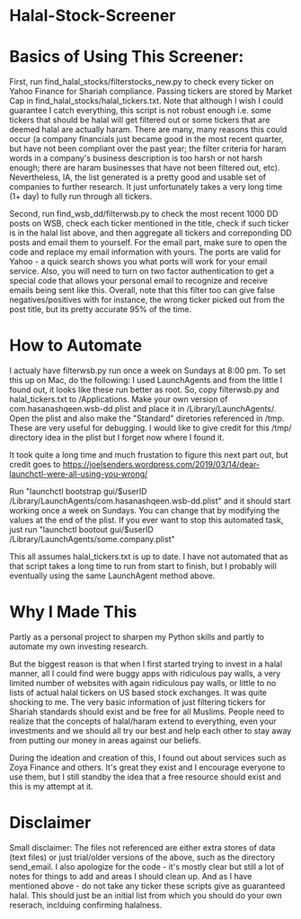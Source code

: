 # Halal-Stock-Screener

# Basics of Using This Screener:

First, run find_halal_stocks/filterstocks_new.py to check every ticker on Yahoo Finance for Shariah compliance.
Passing tickers are stored by Market Cap in find_halal_stocks/halal_tickers.txt.
Note that although I wish I could guarantee I catch everything, this script is not robust enough i.e.
some tickers that should be halal will get filtered out or some tickers that are deemed halal are actually haram.
There are many, many reasons this could occur (a company financials just became good in the most recent quarter, but have not been compliant over the past year;
the filter criteria for haram words in a company's business description is too harsh or not harsh enough;
there are haram businesses that have not been filtered out, etc).
Nevertheless, IA, the list generated is a pretty good and usable set of companies to further research.
It just unfortunately takes a very long time (1+ day) to fully run through all tickers.

Second, run find_wsb_dd/filterwsb.py to check the most recent 1000 DD posts on WSB, check each ticker mentioned in the title,
check if such ticker is in the halal list above, and then aggregate all tickers and correponding DD posts and email them to yourself.
For the email part, make sure to open the code and replace my email information with yours. The ports are valid for Yahoo - a quick
search shows you what ports will work for your email service. Also, you will need to turn on two factor authentication to get a special
code that allows your personal email to recognize and receive emails being sent like this.
Overall, note that this filter too can give false negatives/positives with for instance, the wrong ticker picked out from the post title, but its pretty accurate 95% of the time.

# How to Automate

I actualy have filterwsb.py run once a week on Sundays at 8:00 pm. To set this up on Mac, do the following:
I used LaunchAgents and from the little I found out, it looks like these run better as root. So, copy
filterwsb.py and halal_tickers.txt to /Applications. Make your own version of com.hasanashqeen.wsb-dd.plist and place it
in /Library/LaunchAgents/. Open the plist and also make the "Standard" diretories referenced in /tmp. These are very useful for debugging.
I would like to give credit for this /tmp/ directory idea in the plist but I forget now where I found it.

It took quite a long time and much frustation to figure this next part out, but credit goes to
https://joelsenders.wordpress.com/2019/03/14/dear-launchctl-were-all-using-you-wrong/

Run "launchctl bootstrap gui/$userID /Library/LaunchAgents/com.hasanashqeen.wsb-dd.plist"
and it should start working once a week on Sundays. You can change that by modifying the values at the end of the plist.
If you ever want to stop this automated task, just run "launchctl bootout gui/$userID /Library/LaunchAgents/some.company.plist"

This all assumes halal_tickers.txt is up to date. I have not automated that as that script takes a long time to run from start to finish,
but I probably will eventually using the same LaunchAgent method above.

# Why I Made This

Partly as a personal project to sharpen my Python skills and partly to automate my own investing research.

But the biggest reason is that when I first started trying to invest in a halal manner, all I could find were buggy apps with ridiculous pay walls,
a very limited number of websites with again ridiculous pay walls, or little to no lists of actual halal tickers on US based stock exchanges. It was quite shocking to me.
The very basic information of just filtering tickers for Shariah standards should exist and be free for all Muslims. People need to realize that the concepts of halal/haram
extend to everything, even your investments and we should all try our best and help each other to stay away from putting our money in areas against our beliefs.

During the ideation and creation of this, I found out about services such as Zoya Finance and others. It's great they exist and I encourage everyone to use them, but I still
standby the idea that a free resource should exist and this is my attempt at it.

# Disclaimer

Small disclaimer: The files not referenced are either extra stores of data (text files) or just trial/older versions of the above, such as the
directory send_email. I also apologize for the code - it's mostly clear but still a lot of notes for things to add and areas I
should clean up. And as I have mentioned above - do not take any ticker these scripts give as guaranteed halal. This should just be an initial list
from which you should do your own reserach, inclduing confirming halalness.

